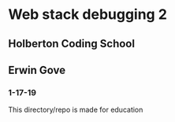 # Web stack debugging 2
## Holberton Coding School
## Erwin Gove
### 1-17-19

This directory/repo is made for education
